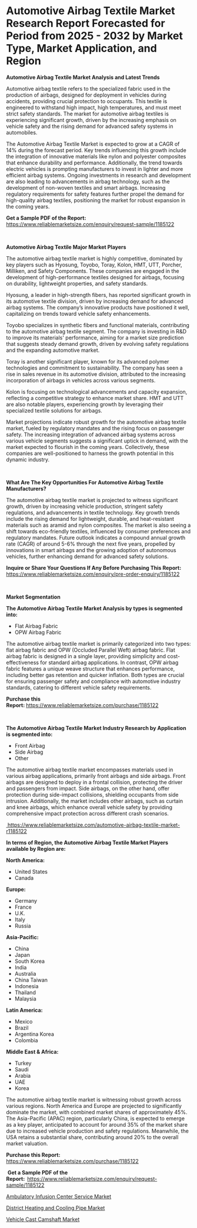 <p><h1>Automotive Airbag Textile Market Research Report Forecasted for Period from 2025 -  2032 by Market Type, Market Application, and Region</h1></p><p><strong>Automotive Airbag Textile Market Analysis and Latest Trends</strong></p>
<p><p>Automotive airbag textile refers to the specialized fabric used in the production of airbags, designed for deployment in vehicles during accidents, providing crucial protection to occupants. This textile is engineered to withstand high impact, high temperatures, and must meet strict safety standards. The market for automotive airbag textiles is experiencing significant growth, driven by the increasing emphasis on vehicle safety and the rising demand for advanced safety systems in automobiles.</p><p>The Automotive Airbag Textile Market is expected to grow at a CAGR of 14% during the forecast period. Key trends influencing this growth include the integration of innovative materials like nylon and polyester composites that enhance durability and performance. Additionally, the trend towards electric vehicles is prompting manufacturers to invest in lighter and more efficient airbag systems. Ongoing investments in research and development are also leading to advancements in airbag technology, such as the development of non-woven textiles and smart airbags. Increasing regulatory requirements for safety features further propel the demand for high-quality airbag textiles, positioning the market for robust expansion in the coming years.</p></p>
<p><strong>Get a Sample PDF of the Report:&nbsp;</strong> <a href="https://www.reliablemarketsize.com/enquiry/request-sample/1185122?utm_campaign=1103&utm_medium=2&utm_source=Github&utm_content=ia&utm_term=28032025&utm_id=automotive-airbag-textile">https://www.reliablemarketsize.com/enquiry/request-sample/1185122</a></p>
<p>&nbsp;</p>
<p><strong>Automotive Airbag Textile Major Market Players</strong></p>
<p><p>The automotive airbag textile market is highly competitive, dominated by key players such as Hyosung, Toyobo, Toray, Kolon, HMT, UTT, Porcher, Milliken, and Safety Components. These companies are engaged in the development of high-performance textiles designed for airbags, focusing on durability, lightweight properties, and safety standards.</p><p>Hyosung, a leader in high-strength fibers, has reported significant growth in its automotive textile division, driven by increasing demand for advanced airbag systems. The company’s innovative products have positioned it well, capitalizing on trends toward vehicle safety enhancements.</p><p>Toyobo specializes in synthetic fibers and functional materials, contributing to the automotive airbag textile segment. The company is investing in R&D to improve its materials' performance, aiming for a market size prediction that suggests steady demand growth, driven by evolving safety regulations and the expanding automotive market.</p><p>Toray is another significant player, known for its advanced polymer technologies and commitment to sustainability. The company has seen a rise in sales revenue in its automotive division, attributed to the increasing incorporation of airbags in vehicles across various segments.</p><p>Kolon is focusing on technological advancements and capacity expansion, reflecting a competitive strategy to enhance market share. HMT and UTT are also notable players, experiencing growth by leveraging their specialized textile solutions for airbags.</p><p>Market projections indicate robust growth for the automotive airbag textile market, fueled by regulatory mandates and the rising focus on passenger safety. The increasing integration of advanced airbag systems across various vehicle segments suggests a significant uptick in demand, with the market expected to flourish in the coming years. Collectively, these companies are well-positioned to harness the growth potential in this dynamic industry.</p></p>
<p>&nbsp;</p>
<p><strong>What Are The Key Opportunities For Automotive Airbag Textile Manufacturers?</strong></p>
<p><p>The automotive airbag textile market is projected to witness significant growth, driven by increasing vehicle production, stringent safety regulations, and advancements in textile technology. Key growth trends include the rising demand for lightweight, durable, and heat-resistant materials such as aramid and nylon composites. The market is also seeing a shift towards eco-friendly textiles, influenced by consumer preferences and regulatory mandates. Future outlook indicates a compound annual growth rate (CAGR) of around 5-6% through the next five years, propelled by innovations in smart airbags and the growing adoption of autonomous vehicles, further enhancing demand for advanced safety solutions.</p></p>
<p><strong>Inquire or Share Your Questions If Any Before Purchasing This Report:</strong> <a href="https://www.reliablemarketsize.com/enquiry/pre-order-enquiry/1185122?utm_campaign=1103&utm_medium=2&utm_source=Github&utm_content=ia&utm_term=28032025&utm_id=automotive-airbag-textile">https://www.reliablemarketsize.com/enquiry/pre-order-enquiry/1185122</a></p>
<p>&nbsp;</p>
<p><strong>Market Segmentation</strong></p>
<p><strong>The Automotive Airbag Textile Market Analysis by types is segmented into:</strong></p>
<p><ul><li>Flat Airbag Fabric</li><li>OPW Airbag Fabric</li></ul></p>
<p><p>The automotive airbag textile market is primarily categorized into two types: flat airbag fabric and OPW (Occluded Parallel Weft) airbag fabric. Flat airbag fabric is designed in a single layer, providing simplicity and cost-effectiveness for standard airbag applications. In contrast, OPW airbag fabric features a unique weave structure that enhances performance, including better gas retention and quicker inflation. Both types are crucial for ensuring passenger safety and compliance with automotive industry standards, catering to different vehicle safety requirements.</p></p>
<p><strong>Purchase this Report:&nbsp;</strong><a href="https://www.reliablemarketsize.com/purchase/1185122?utm_campaign=1103&utm_medium=2&utm_source=Github&utm_content=ia&utm_term=28032025&utm_id=automotive-airbag-textile">https://www.reliablemarketsize.com/purchase/1185122</a></p>
<p>&nbsp;</p>
<p><strong>The Automotive Airbag Textile Market Industry Research by Application is segmented into:</strong></p>
<p><ul><li>Front Airbag</li><li>Side Airbag</li><li>Other</li></ul></p>
<p><p>The automotive airbag textile market encompasses materials used in various airbag applications, primarily front airbags and side airbags. Front airbags are designed to deploy in a frontal collision, protecting the driver and passengers from impact. Side airbags, on the other hand, offer protection during side-impact collisions, shielding occupants from side intrusion. Additionally, the market includes other airbags, such as curtain and knee airbags, which enhance overall vehicle safety by providing comprehensive impact protection across different crash scenarios.</p></p>
<p><a href="https://www.reliablemarketsize.com/automotive-airbag-textile-market-r1185122?utm_campaign=1103&utm_medium=2&utm_source=Github&utm_content=ia&utm_term=28032025&utm_id=automotive-airbag-textile">&nbsp;https://www.reliablemarketsize.com/automotive-airbag-textile-market-r1185122</a></p>
<p><strong>In terms of Region, the Automotive Airbag Textile Market Players available by Region are:</strong></p>
<p>
    <p> <strong> North America: </strong>
        <ul>
            <li>United States</li>
            <li>Canada</li>
        </ul>
        </p> 
    <p> <strong> Europe: </strong>
        <ul>
            <li>Germany</li>
            <li>France</li>
            <li>U.K.</li>
            <li>Italy</li>
            <li>Russia</li>
        </ul>
        </p> 
    <p> <strong> Asia-Pacific: </strong>
        <ul>
            <li>China</li>
            <li>Japan</li>
            <li>South Korea</li>
            <li>India</li>
            <li>Australia</li>
            <li>China Taiwan</li>
            <li>Indonesia</li>
            <li>Thailand</li>
            <li>Malaysia</li>
        </ul>
        </p> 
    <p> <strong> Latin America: </strong>
        <ul>
            <li>Mexico</li>
            <li>Brazil</li>
            <li>Argentina Korea</li>
            <li>Colombia</li>
        </ul>
        </p> 
    <p> <strong> Middle East & Africa: </strong>
        <ul>
            <li>Turkey</li>
            <li>Saudi</li>
            <li>Arabia</li>
            <li>UAE</li>
            <li>Korea</li>
        </ul>
    </p>
    </p>
<p><p>The automotive airbag textile market is witnessing robust growth across various regions. North America and Europe are projected to significantly dominate the market, with combined market shares of approximately 45%. The Asia-Pacific (APAC) region, particularly China, is expected to emerge as a key player, anticipated to account for around 35% of the market share due to increased vehicle production and safety regulations. Meanwhile, the USA retains a substantial share, contributing around 20% to the overall market valuation.</p></p>
<p><strong>Purchase this Report: </strong><a href="https://www.reliablemarketsize.com/purchase/1185122?utm_campaign=1103&utm_medium=2&utm_source=Github&utm_content=ia&utm_term=28032025&utm_id=automotive-airbag-textile">https://www.reliablemarketsize.com/purchase/1185122</a></p>
<p>&nbsp;<strong>Get a Sample PDF of the Report:&nbsp;&nbsp;</strong><a href="https://www.reliablemarketsize.com/enquiry/request-sample/1185122?utm_campaign=1103&utm_medium=2&utm_source=Github&utm_content=ia&utm_term=28032025&utm_id=automotive-airbag-textile">https://www.reliablemarketsize.com/enquiry/request-sample/1185122</a></p>
<p><strong></strong></p>
<p><p><a href="https://github.com/auriashetzxj/Market-Research-Report-List-1/blob/main/ambulatory-infusion-center-service-market.md?utm_campaign=1103&utm_medium=2&utm_source=Github&utm_content=ia&utm_term=28032025&utm_id=automotive-airbag-textile">Ambulatory Infusion Center Service Market</a></p><p><a href="https://github.com/gdfhhhj/Market-Research-Report-List-7/blob/main/district-heating-and-cooling-pipe-market.md?utm_campaign=1103&utm_medium=2&utm_source=Github&utm_content=ia&utm_term=28032025&utm_id=automotive-airbag-textile">District Heating and Cooling Pipe Market</a></p><p><a href="https://github.com/wycheelwayeu/Market-Research-Report-List-1/blob/main/vehicle-cast-camshaft-market.md?utm_campaign=1103&utm_medium=2&utm_source=Github&utm_content=ia&utm_term=28032025&utm_id=automotive-airbag-textile">Vehicle Cast Camshaft Market</a></p></p>